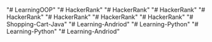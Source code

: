 "# LearningOOP" 
"# HackerRank" 
"# HackerRank" 
"# HackerRank" 
"# HackerRank" 
"# HackerRank" 
"# HackerRank" 
"# HackerRank" 
"# Shopping-Cart-Java" 
"# Learning-Andriod" 
"# Learning-Python" 
"# Learning-Python" 
"# Learning-Andriod" 
